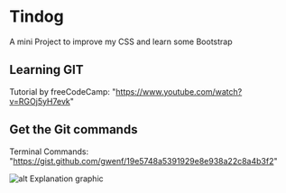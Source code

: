 # Tindog 

A mini Project to improve my CSS and learn some Bootstrap

## Learning GIT

Tutorial by freeCodeCamp: "https://www.youtube.com/watch?v=RGOj5yH7evk"

## Get the Git commands

Terminal Commands: "https://gist.github.com/gwenf/19e5748a5391929e8e938a22c8a4b3f2"

![alt Explanation graphic](https://cdn.dribbble.com/users/138252/screenshots/2389144/github_dri.png)